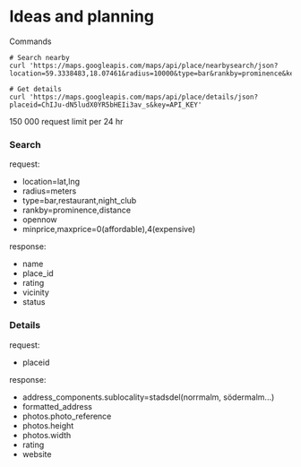 # Ideas and planning

Commands
```
# Search nearby
curl 'https://maps.googleapis.com/maps/api/place/nearbysearch/json?location=59.3338483,18.07461&radius=10000&type=bar&rankby=prominence&key=API_KEY'

# Get details
curl 'https://maps.googleapis.com/maps/api/place/details/json?placeid=ChIJu-dN5ludX0YR5bHEIi3av_s&key=API_KEY'
```

150 000 request limit per 24 hr


### Search
request:
* location=lat,lng
* radius=meters
* type=bar,restaurant,night_club
* rankby=prominence,distance
* opennow
* minprice,maxprice=0(affordable),4(expensive)

response:
* name
* place_id
* rating
* vicinity
* status


### Details

request:
* placeid

response:
* address_components.sublocality=stadsdel(norrmalm, södermalm...)
* formatted_address
* photos.photo_reference
* photos.height
* photos.width
* rating
* website
